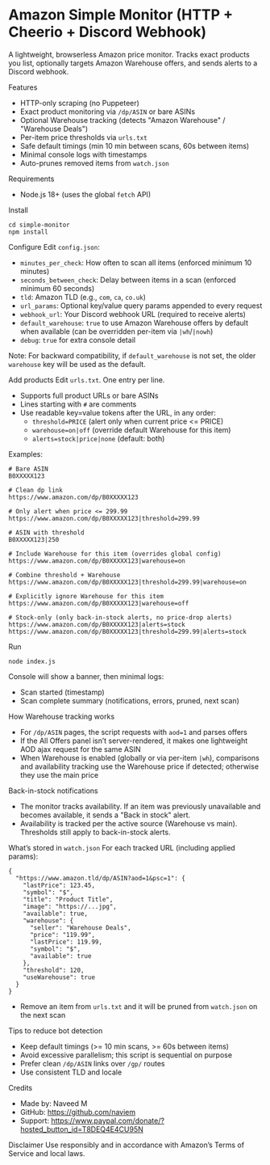 Amazon Simple Monitor (HTTP + Cheerio + Discord Webhook)
=======================================================

A lightweight, browserless Amazon price monitor. Tracks exact products you list, optionally targets Amazon Warehouse offers, and sends alerts to a Discord webhook.

Features
- HTTP-only scraping (no Puppeteer)
- Exact product monitoring via `/dp/ASIN` or bare ASINs
- Optional Warehouse tracking (detects "Amazon Warehouse" / "Warehouse Deals")
- Per-item price thresholds via `urls.txt`
- Safe default timings (min 10 min between scans, 60s between items)
- Minimal console logs with timestamps
- Auto-prunes removed items from `watch.json`

Requirements
- Node.js 18+ (uses the global `fetch` API)

Install
```
cd simple-monitor
npm install
```

Configure
Edit `config.json`:
- `minutes_per_check`: How often to scan all items (enforced minimum 10 minutes)
- `seconds_between_check`: Delay between items in a scan (enforced minimum 60 seconds)
- `tld`: Amazon TLD (e.g., `com`, `ca`, `co.uk`)
- `url_params`: Optional key/value query params appended to every request
- `webhook_url`: Your Discord webhook URL (required to receive alerts)
- `default_warehouse`: `true` to use Amazon Warehouse offers by default when available (can be overridden per-item via `|wh`/`|nowh`)
- `debug`: `true` for extra console detail

Note: For backward compatibility, if `default_warehouse` is not set, the older `warehouse` key will be used as the default.

Add products
Edit `urls.txt`. One entry per line.
- Supports full product URLs or bare ASINs
- Lines starting with `#` are comments
- Use readable key=value tokens after the URL, in any order:
  - `threshold=PRICE` (alert only when current price <= PRICE)
  - `warehouse=on|off` (override default Warehouse for this item)
  - `alerts=stock|price|none` (default: both)

Examples:
```
# Bare ASIN
B0XXXXX123

# Clean dp link
https://www.amazon.com/dp/B0XXXXX123

# Only alert when price <= 299.99
https://www.amazon.com/dp/B0XXXXX123|threshold=299.99

# ASIN with threshold
B0XXXXX123|250

# Include Warehouse for this item (overrides global config)
https://www.amazon.com/dp/B0XXXXX123|warehouse=on

# Combine threshold + Warehouse
https://www.amazon.com/dp/B0XXXXX123|threshold=299.99|warehouse=on

# Explicitly ignore Warehouse for this item
https://www.amazon.com/dp/B0XXXXX123|warehouse=off

# Stock-only (only back-in-stock alerts, no price-drop alerts)
https://www.amazon.com/dp/B0XXXXX123|alerts=stock
https://www.amazon.com/dp/B0XXXXX123|threshold=299.99|alerts=stock
```

Run
```
node index.js
```
Console will show a banner, then minimal logs:
- Scan started (timestamp)
- Scan complete summary (notifications, errors, pruned, next scan)

How Warehouse tracking works
- For `/dp/ASIN` pages, the script requests with `aod=1` and parses offers
- If the All Offers panel isn’t server-rendered, it makes one lightweight AOD ajax request for the same ASIN
- When Warehouse is enabled (globally or via per-item `|wh`), comparisons and availability tracking use the Warehouse price if detected; otherwise they use the main price

Back-in-stock notifications
- The monitor tracks availability. If an item was previously unavailable and becomes available, it sends a "Back in stock" alert.
- Availability is tracked per the active source (Warehouse vs main). Thresholds still apply to back-in-stock alerts.

What’s stored in `watch.json`
For each tracked URL (including applied params):
```
{
  "https://www.amazon.tld/dp/ASIN?aod=1&psc=1": {
    "lastPrice": 123.45,
    "symbol": "$",
    "title": "Product Title",
    "image": "https://...jpg",
    "available": true,
    "warehouse": {
      "seller": "Warehouse Deals",
      "price": "119.99",
      "lastPrice": 119.99,
      "symbol": "$",
      "available": true
    },
    "threshold": 120,
    "useWarehouse": true
  }
}
```
- Remove an item from `urls.txt` and it will be pruned from `watch.json` on the next scan

Tips to reduce bot detection
- Keep default timings (>= 10 min scans, >= 60s between items)
- Avoid excessive parallelism; this script is sequential on purpose
- Prefer clean `/dp/ASIN` links over `/gp/` routes
- Use consistent TLD and locale

Credits
- Made by: Naveed M
- GitHub: https://github.com/naviem
- Support: https://www.paypal.com/donate/?hosted_button_id=T8DEQ4E4CU95N

Disclaimer
Use responsibly and in accordance with Amazon’s Terms of Service and local laws.


